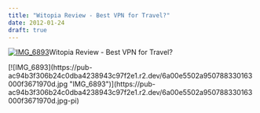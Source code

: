 ```yaml
---
title: "Witopia Review - Best VPN for Travel?"
date: 2012-01-24
draft: true
---
```


[![IMG_6893](https://pub-ac94b3f306b24c0dba4238943c97f2e1.r2.dev/6a00e5502a95078833016761041ee0970b.jpg "IMG_6893")](https://pub-ac94b3f306b24c0dba4238943c97f2e1.r2.dev/6a00e5502a95078833016761041ee0970b.jpg-pi)Witopia Review - Best VPN for Travel?

  
  
  

<!--more--> [![IMG_6893](https://pub-ac94b3f306b24c0dba4238943c97f2e1.r2.dev/6a00e5502a950788330163000f3671970d.jpg "IMG_6893")](https://pub-ac94b3f306b24c0dba4238943c97f2e1.r2.dev/6a00e5502a950788330163000f3671970d.jpg-pi)

